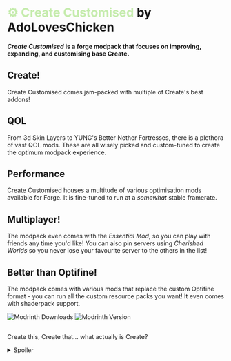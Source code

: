 # <font color="#C6ECAE">⚙️ Create Customised</font> by AdoLovesChicken
**_Create Customised_ is a forge modpack that focuses on improving, expanding, and customising base Create.**

## Create!
Create Customised comes jam-packed with multiple of Create's best addons!

## QOL
From 3d Skin Layers to YUNG's Better Nether Fortresses, there is a plethora of vast QOL mods. These are all wisely picked and custom-tuned to create the optimum modpack experience.

## Performance
Create Customised houses a multitude of various optimisation mods available for Forge. It is fine-tuned to run at a _somewhat_ stable framerate.

## Multiplayer!
The modpack even comes with the _Essential Mod_, so you can play with friends any time you'd like! You can also pin servers using _Cherished Worlds_ so you never lose your favourite server to the others in the list!

## Better than Optifine!
The modpack comes with various mods that replace the custom Optifine format - you can run all the custom resource packs you want! It even comes with shaderpack support.

![Modrinth Downloads](https://img.shields.io/modrinth/dt/fuj91Net?color=%2384A98C) ![Modrinth Version](https://img.shields.io/modrinth/v/fuj91Net?color=%238FA6CB)

## 
Create this, Create that... what actually is Create?

<details>
<summary>Spoiler</summary>

<iframe width="560" height="315" src="https://www.youtube-nocookie.com/embed/rR8W-f9YhYA" title="YouTube video player" frameborder="0" allow="accelerometer; autoplay; clipboard-write; encrypted-media; gyroscope; picture-in-picture; web-share" allowfullscreen></iframe>

</details>



##


